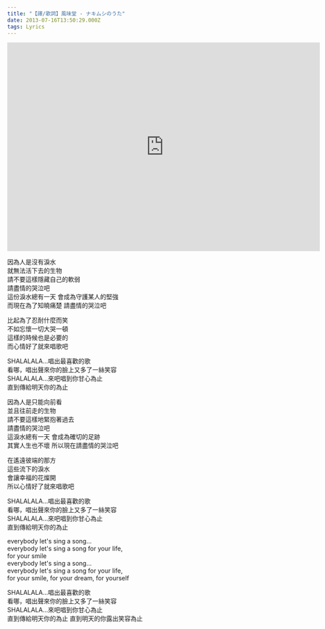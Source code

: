```yaml
---
title: "【譯/歌詞】風味堂 - ナキムシのうた"
date: 2013-07-16T13:50:29.000Z
tags: Lyrics
---
```


<iframe width="720" height="480" src="https://www.youtube.com/embed/p2hZzyB_KvQ" frameborder="0" allow="accelerometer; autoplay; clipboard-write; encrypted-media; gyroscope; picture-in-picture" allowfullscreen></iframe>

因為人是沒有淚水
<br>就無法活下去的生物
<br>請不要這樣隱藏自己的軟弱
<br>請盡情的哭泣吧
<br>這份淚水總有一天 會成為守護某人的堅強
<br>而現在為了知曉痛楚 請盡情的哭泣吧

比起為了忍耐什麼而笑
<br>不如忘懷一切大哭一頓
<br>這樣的時候也是必要的
<br>而心情好了就來唱歌吧

SHALALALA...唱出最喜歡的歌
<br>看哪，唱出聲來你的臉上又多了一絲笑容
<br>SHALALALA...來吧唱到你甘心為止
<br>直到傳給明天你的為止

因為人是只能向前看
<br>並且往前走的生物
<br>請不要這樣地緊抱著過去
<br>請盡情的哭泣吧
<br>這淚水總有一天 會成為確切的足跡
<br>其實人生也不壞 所以現在請盡情的哭泣吧

在遙遠彼端的那方
<br>這些流下的淚水
<br>會讓幸福的花燦開
<br>所以心情好了就來唱歌吧

SHALALALA...唱出最喜歡的歌
<br>看哪，唱出聲來你的臉上又多了一絲笑容
<br>SHALALALA...來吧唱到你甘心為止
<br>直到傳給明天你的為止

everybody let's sing a song…
<br>everybody let's sing a song for your life,
<br>for your smile
<br>everybody let's sing a song…
<br>everybody let's sing a song for your life,
<br>for your smile, for your dream, for yourself

SHALALALA...唱出最喜歡的歌
<br>看哪，唱出聲來你的臉上又多了一絲笑容
<br>SHALALALA...來吧唱到你甘心為止
<br>直到傳給明天你的為止 直到明天的你露出笑容為止
